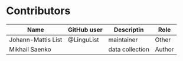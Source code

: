 # Contributors

Name               | GitHub user | Descriptin |Role
---                | ---         | --- | ---
Johann-Mattis List | @LinguList  | maintainer | Other 
Mikhail Saenko | | data collection | Author
